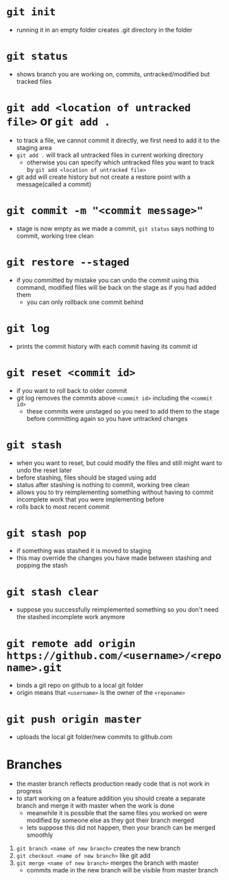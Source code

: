 # `git init`
- running it in an empty folder creates .git directory in the folder

# `git status`
- shows branch you are working on, commits, untracked/modified but tracked files

# `git add <location of untracked file>` or `git add .`
- to track a file, we cannot commit it directly, we first need to add it to the staging area
- `git add .` will track all untracked files in current working directory
	- otherwise you can specify which untracked files you want to track by `git add <location of untracked file>`
- git add will create history but not create a restore point with a message(called a commit)

# `git commit -m "<commit message>"`
- stage is now empty as we made a commit, `git status` says nothing to commit, working tree clean

# `git restore --staged`
- if you committed by mistake you can undo the commit using this command, modified files will be back on the stage as if you had added them
	- you can only rollback one commit behind

# `git log`
- prints the commit history with each commit having its commit id

# `git reset <commit id>`
- if you want to roll back to older commit 
- git log removes the commits above `<commit id>` including the `<commit id>`
	- these commits were unstaged so you need to add them to the stage before committing again so you have untracked changes

# `git stash`
- when you want to reset, but could modify the files and still might want to undo the reset later
- before stashing, files should be staged using add
- status after stashing is nothing to commit, working tree clean
- allows you to try reimplementing something without having to commit incomplete work that you were implementing before
- rolls back to most recent commit

# `git stash pop`
- if something was stashed it is moved to staging
- this may override the changes you have made between stashing and popping the stash

# `git stash clear`
-  suppose you successfully reimplemented something so you don't need the stashed incomplete work anymore 

# `git remote add origin https://github.com/<username>/<reponame>.git`
- binds a git repo on github to a local git folder
- origin means that `<username>` is the owner of the `<reponame>` 

# `git push origin master`
- uploads the local git folder/new commits to github.com 

# Branches
- the master branch reflects production ready code that is not work in progress
- to start working on a feature addition you should create a separate branch and merge it with master when the work is done
	- meanwhile it is possible that the same files you worked on were modified by someone else as they got their branch merged
	- lets suppose this did not happen, then your branch can be merged smoothly
1. `git branch <name of new branch>` creates the new branch
2. `git checkout <name of new branch>` like git add
3. `git merge <name of new branch>` merges the branch with master
	- commits made in the new branch will be visible from master branch